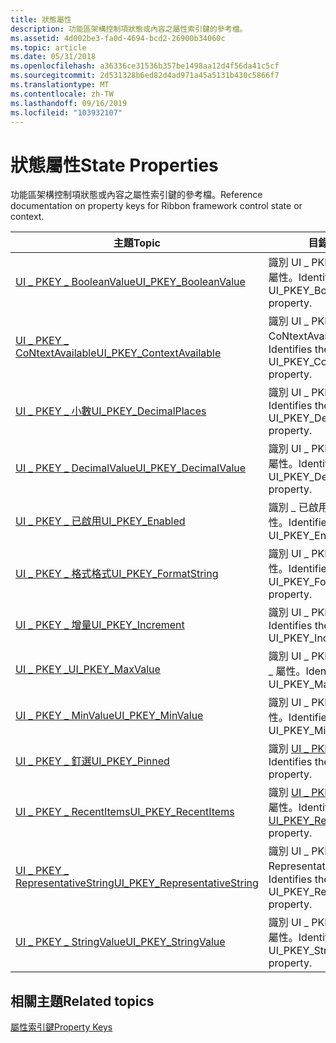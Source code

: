 ```yaml
---
title: 狀態屬性
description: 功能區架構控制項狀態或內容之屬性索引鍵的參考檔。
ms.assetid: 4d002be3-fa0d-4694-bcd2-26900b34060c
ms.topic: article
ms.date: 05/31/2018
ms.openlocfilehash: a36336ce31536b357be1498aa12d4f56da41c5cf
ms.sourcegitcommit: 2d531328b6ed82d4ad971a45a5131b430c5866f7
ms.translationtype: MT
ms.contentlocale: zh-TW
ms.lasthandoff: 09/16/2019
ms.locfileid: "103932107"
---
```

# <a name="state-properties"></a><span data-ttu-id="9dec0-103">狀態屬性</span><span class="sxs-lookup"><span data-stu-id="9dec0-103">State Properties</span></span>

<span data-ttu-id="9dec0-104">功能區架構控制項狀態或內容之屬性索引鍵的參考檔。</span><span class="sxs-lookup"><span data-stu-id="9dec0-104">Reference documentation on property keys for Ribbon framework control state or context.</span></span>



| <span data-ttu-id="9dec0-105">主題</span><span class="sxs-lookup"><span data-stu-id="9dec0-105">Topic</span></span>                                                                                                | <span data-ttu-id="9dec0-106">目錄</span><span class="sxs-lookup"><span data-stu-id="9dec0-106">Contents</span></span>                                                                                                               |
|------------------------------------------------------------------------------------------------------|------------------------------------------------------------------------------------------------------------------------|
| [<span data-ttu-id="9dec0-107">UI \_ PKEY \_ BooleanValue</span><span class="sxs-lookup"><span data-stu-id="9dec0-107">UI\_PKEY\_BooleanValue</span></span>](windowsribbon-reference-properties-uipkey-booleanvalue.md)                 | <span data-ttu-id="9dec0-108">識別 UI \_ PKEY \_ BooleanValue 屬性。</span><span class="sxs-lookup"><span data-stu-id="9dec0-108">Identifies the UI\_PKEY\_BooleanValue property.</span></span><br/>                                                             |
| [<span data-ttu-id="9dec0-109">UI \_ PKEY \_ CoNtextAvailable</span><span class="sxs-lookup"><span data-stu-id="9dec0-109">UI\_PKEY\_ContextAvailable</span></span>](windowsribbon-reference-properties-uipkey-contextavailable.md)         | <span data-ttu-id="9dec0-110">識別 UI \_ PKEY \_ CoNtextAvailable 屬性。</span><span class="sxs-lookup"><span data-stu-id="9dec0-110">Identifies the UI\_PKEY\_ContextAvailable property.</span></span><br/>                                                         |
| [<span data-ttu-id="9dec0-111">UI \_ PKEY \_ 小數</span><span class="sxs-lookup"><span data-stu-id="9dec0-111">UI\_PKEY\_DecimalPlaces</span></span>](windowsribbon-reference-properties-uipkey-decimalplaces.md)               | <span data-ttu-id="9dec0-112">識別 UI \_ PKEY \_ 小數屬性。</span><span class="sxs-lookup"><span data-stu-id="9dec0-112">Identifies the UI\_PKEY\_DecimalPlaces property.</span></span><br/>                                                            |
| [<span data-ttu-id="9dec0-113">UI \_ PKEY \_ DecimalValue</span><span class="sxs-lookup"><span data-stu-id="9dec0-113">UI\_PKEY\_DecimalValue</span></span>](windowsribbon-reference-properties-uipkey-decimalvalue.md)                 | <span data-ttu-id="9dec0-114">識別 UI \_ PKEY \_ DecimalValue 屬性。</span><span class="sxs-lookup"><span data-stu-id="9dec0-114">Identifies the UI\_PKEY\_DecimalValue property.</span></span><br/>                                                             |
| [<span data-ttu-id="9dec0-115">UI \_ PKEY \_ 已啟用</span><span class="sxs-lookup"><span data-stu-id="9dec0-115">UI\_PKEY\_Enabled</span></span>](windowsribbon-reference-properties-uipkey-enabled.md)                           | <span data-ttu-id="9dec0-116">識別 \_ 已啟用 UI PKEY 的 \_ 屬性。</span><span class="sxs-lookup"><span data-stu-id="9dec0-116">Identifies the UI\_PKEY\_Enabled property.</span></span><br/>                                                                  |
| [<span data-ttu-id="9dec0-117">UI \_ PKEY \_ 格式格式</span><span class="sxs-lookup"><span data-stu-id="9dec0-117">UI\_PKEY\_FormatString</span></span>](windowsribbon-reference-properties-uipkey-formatstring.md)                 | <span data-ttu-id="9dec0-118">識別 UI \_ PKEY \_ 格式字串屬性。</span><span class="sxs-lookup"><span data-stu-id="9dec0-118">Identifies the UI\_PKEY\_FormatString property.</span></span><br/>                                                             |
| [<span data-ttu-id="9dec0-119">UI \_ PKEY \_ 增量</span><span class="sxs-lookup"><span data-stu-id="9dec0-119">UI\_PKEY\_Increment</span></span>](windowsribbon-reference-properties-uipkey-increment.md)                       | <span data-ttu-id="9dec0-120">識別 UI \_ PKEY \_ 遞增屬性。</span><span class="sxs-lookup"><span data-stu-id="9dec0-120">Identifies the UI\_PKEY\_Increment property.</span></span><br/>                                                                |
| [<span data-ttu-id="9dec0-121">UI \_ PKEY \_</span><span class="sxs-lookup"><span data-stu-id="9dec0-121">UI\_PKEY\_MaxValue</span></span>](windowsribbon-reference-properties-uipkey-maxvalue.md)                         | <span data-ttu-id="9dec0-122">識別 UI \_ PKEY int32.maxvalue \_ 屬性。</span><span class="sxs-lookup"><span data-stu-id="9dec0-122">Identifies the UI\_PKEY\_MaxValue property.</span></span><br/>                                                                 |
| [<span data-ttu-id="9dec0-123">UI \_ PKEY \_ MinValue</span><span class="sxs-lookup"><span data-stu-id="9dec0-123">UI\_PKEY\_MinValue</span></span>](windowsribbon-reference-properties-uipkey-minvalue.md)                         | <span data-ttu-id="9dec0-124">識別 UI \_ PKEY \_ MinValue 屬性。</span><span class="sxs-lookup"><span data-stu-id="9dec0-124">Identifies the UI\_PKEY\_MinValue property.</span></span><br/>                                                                 |
| [<span data-ttu-id="9dec0-125">UI \_ PKEY \_ 釘選</span><span class="sxs-lookup"><span data-stu-id="9dec0-125">UI\_PKEY\_Pinned</span></span>](windowsribbon-reference-properties-uipkey-pinned.md)                             | <span data-ttu-id="9dec0-126">識別 [UI \_ PKEY \_ 釘](windowsribbon-reference-properties-uipkey-pinned.md) 選屬性。</span><span class="sxs-lookup"><span data-stu-id="9dec0-126">Identifies the [UI\_PKEY\_Pinned](windowsribbon-reference-properties-uipkey-pinned.md) property.</span></span><br/>           |
| [<span data-ttu-id="9dec0-127">UI \_ PKEY \_ RecentItems</span><span class="sxs-lookup"><span data-stu-id="9dec0-127">UI\_PKEY\_RecentItems</span></span>](windowsribbon-reference-properties-uipkey-recentitems.md)                   | <span data-ttu-id="9dec0-128">識別 [UI \_ PKEY \_ RecentItems](windowsribbon-reference-properties-uipkey-recentitems.md) 屬性。</span><span class="sxs-lookup"><span data-stu-id="9dec0-128">Identifies the [UI\_PKEY\_RecentItems](windowsribbon-reference-properties-uipkey-recentitems.md) property.</span></span><br/> |
| [<span data-ttu-id="9dec0-129">UI \_ PKEY \_ RepresentativeString</span><span class="sxs-lookup"><span data-stu-id="9dec0-129">UI\_PKEY\_RepresentativeString</span></span>](windowsribbon-reference-properties-uipkey-representativestring.md) | <span data-ttu-id="9dec0-130">識別 UI \_ PKEY \_ RepresentativeString 屬性。</span><span class="sxs-lookup"><span data-stu-id="9dec0-130">Identifies the UI\_PKEY\_RepresentativeString property.</span></span><br/>                                                     |
| [<span data-ttu-id="9dec0-131">UI \_ PKEY \_ StringValue</span><span class="sxs-lookup"><span data-stu-id="9dec0-131">UI\_PKEY\_StringValue</span></span>](windowsribbon-reference-properties-uipkey-stringvalue.md)                   | <span data-ttu-id="9dec0-132">識別 UI \_ PKEY \_ StringValue 屬性。</span><span class="sxs-lookup"><span data-stu-id="9dec0-132">Identifies the UI\_PKEY\_StringValue property.</span></span><br/>                                                              |



 

## <a name="related-topics"></a><span data-ttu-id="9dec0-133">相關主題</span><span class="sxs-lookup"><span data-stu-id="9dec0-133">Related topics</span></span>

<dl> <dt>

[<span data-ttu-id="9dec0-134">屬性索引鍵</span><span class="sxs-lookup"><span data-stu-id="9dec0-134">Property Keys</span></span>](windowsribbon-reference-properties.md)
</dt> </dl>

 

 





